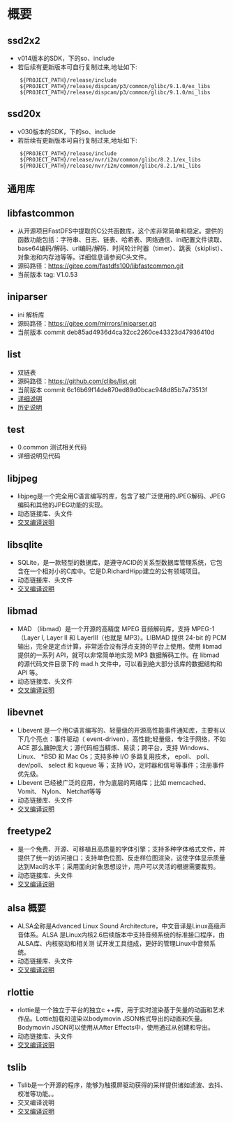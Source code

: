 <!--
 * @Author: Flying
 * @Date: 2021-09-18 19:28:14
 * @LastEditors: Please set LastEditors
 * @LastEditTime: 2022-10-27 11:52:20
 * @Description: 新建文件
-->
# 概要

## ssd2x2

- v014版本的SDK，下的so、include
- 若后续有更新版本可自行复制过来,地址如下:

```shell
    ${PROJECT_PATH}/release/include
    ${PROJECT_PATH}/release/dispcam/p3/common/glibc/9.1.0/ex_libs
    ${PROJECT_PATH}/release/dispcam/p3/common/glibc/9.1.0/mi_libs
```

## ssd20x

- v030版本的SDK，下的so、include
- 若后续有更新版本可自行复制过来,地址如下:

```shell
    ${PROJECT_PATH}/release/include
    ${PROJECT_PATH}/release/nvr/i2m/common/glibc/8.2.1/ex_libs
    ${PROJECT_PATH}/release/nvr/i2m/common/glibc/8.2.1/mi_libs
```

## 通用库

## libfastcommon

- 从开源项目FastDFS中提取的C公共函数库，这个库非常简单和稳定。提供的函数功能包括：字符串、日志、链表、哈希表、网络通信、ini配置文件读取、base64编码/解码、url编码/解码、时间轮计时器（timer）、跳表（skiplist）、对象池和内存池等等。详细信息请参阅C头文件。
- 源码路径：https://gitee.com/fastdfs100/libfastcommon.git
- 当前版本 tag: V1.0.53

## iniparser

- ini 解析库
- 源码路径：https://gitee.com/mirrors/iniparser.git
- 当前版本 commit deb85ad4936d4ca32cc2260ce43323d47936410d

## list

- 双链表
- 源码路径：https://github.com/clibs/list.git
- 当前版本 commit 6c16b69f14de870ed89d0bcac948d85b7a73513f
- [详细说明](./list/Readme.md)
- [历史说明](./list/History.md)

## test

- 0.common 测试相关代码
- 详细说明见代码

## libjpeg

- libjpeg是一个完全用C语言编写的库，包含了被广泛使用的JPEG解码、JPEG编码和其他的JPEG功能的实现。
- 动态链接库、头文件
- [交叉编译说明](./libjpeg/README.md)

## libsqlite

- SQLite，是一款轻型的数据库，是遵守ACID的关系型数据库管理系统，它包含在一个相对小的C库中。它是D.RichardHipp建立的公有领域项目。
- 动态链接库、头文件
- [交叉编译说明](./libsqlite/README.md)

## libmad

- MAD （libmad）是一个开源的高精度 MPEG 音频解码库，支持 MPEG-1（Layer I, Layer II 和 LayerIII（也就是 MP3）。LIBMAD 提供 24-bit 的 PCM 输出，完全是定点计算，非常适合没有浮点支持的平台上使用。使用 libmad 提供的一系列 API，就可以非常简单地实现 MP3 数据解码工作。在 libmad 的源代码文件目录下的 mad.h 文件中，可以看到绝大部分该库的数据结构和 API 等。
- 动态链接库、头文件
- [交叉编译说明](./libmad/README.md)

## libevnet

- Libevent 是一个用C语言编写的、轻量级的开源高性能事件通知库，主要有以下几个亮点：事件驱动（ event-driven），高性能;轻量级，专注于网络，不如 ACE 那么臃肿庞大；源代码相当精炼、易读；跨平台，支持 Windows、 Linux、 *BSD 和 Mac Os；支持多种 I/O 多路复用技术， epoll、 poll、 dev/poll、 select 和 kqueue 等；支持 I/O，定时器和信号等事件；注册事件优先级。
- Libevent 已经被广泛的应用，作为底层的网络库；比如 memcached、 Vomit、 Nylon、 Netchat等等
- 动态链接库、头文件
- [交叉编译说明](./libevent/README.md)

## freetype2

- 是一个免费、开源、可移植且高质量的字体引擎；支持多种字体格式文件，并提供了统一的访问接口；支持单色位图、反走样位图渲染，这使字体显示质量达到Mac的水平；采用面向对象思想设计，用户可以灵活的根据需要裁剪。
- 动态链接库、头文件
- [交叉编译说明](./freetype2/README.md)

## alsa 概要

- ALSA全称是Advanced Linux Sound Architecture，中文音译是Linux高级声音体系。ALSA 是Linux内核2.6后续版本中支持音频系统的标准接口程序，由ALSA库、内核驱动和相关测  试开发工具组成，更好的管理Linux中音频系统。
- 动态链接库、头文件
- [交叉编译说明](./alsa/README.md)

## rlottie

- rlottie是一个独立于平台的独立c ++库，用于实时渲染基于矢量的动画和艺术作品。Lottie加载和渲染以bodymovin JSON格式导出的动画和矢量。 Bodymovin JSON可以使用从After Effects中，使用通过从创建和导出。
- 动态链接库、头文件
- [交叉编译说明](./rlottie/README.md)


## tslib 

- Tslib是一个开源的程序，能够为触摸屏驱动获得的采样提供诸如滤波、去抖、校准等功能。。
- 交叉编译说明
- [交叉编译说明](./tslib/README.md)